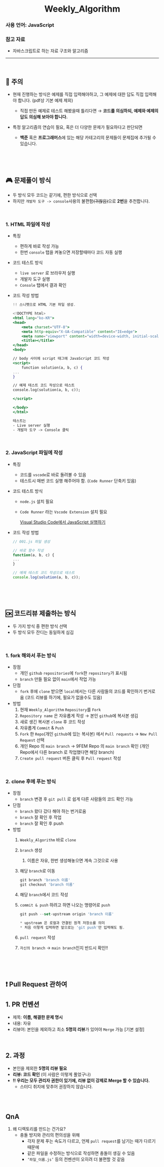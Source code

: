 <div align="center">

# Weekly_Algorithm

</div>

### 사용 언어: JavaScript
### 참고 자료
- 자바스크립트로 하는 자료 구조와 알고리즘

<hr><br>

## 🚧 주의

- 현재 진행하는 방식은 예제를 직접 입력해야하고, 그 예제에 대한 답도 직접 입력해야 합니다.
(pdf상 기본 예제 제외)
    - 직접 만든 예제로 테스트 해봤을때 틀리다면
    → **코드를 의심하되, 예제와 예제의 답도 의심해 보아야 합니다.**
    
- 특정 알고리즘의 연습이 필요, 혹은 더 다양한 문제가 필요하다고 판단되면
    - **백준** 혹은 **프로그래머스**에 있는 해당 카테고리의 문제들이 문제집에 추가될 수 있습니다.

<br><br><br>

## 🎮 문제풀이 방식

- 두 방식 모두 코드는 같기에, 편한 방식으로 선택
- 하지만 `개발자 도구 -> console`사용의 불편함~~(귀찮음)~~으로 **2번**을 추천합니다.

<br>

### 1. HTML 파일에 작성

- 특징
    - 편하게 바로 작성 가능
    - 한번 `console` 탭을 켜놓으면 저장할때마다 코드 자동 실행
- 코드 테스트 방식
    - `live server` 로 브라우저 실행
    - 개발자 도구 실행
    - `Console` 탭에서 결과 확인
- 코드 작성 방법
    
    ```jsx
    !! 스니펫으로 HTML 기본 파일 생성.
    
    <!DOCTYPE html>
    <html lang="ko-KR">
    <head>
    	<meta charset="UTF-8">
    	<meta http-equiv="X-UA-Compatible" content="IE=edge">
    	<meta name="viewport" content="width=device-width, initial-scale=1.0">
    	<title></title>
    </head>
    <body>
    
    // body 사이에 script 태그에 JavaScript 코드 작성
    <script>
    	function solution(a, b, c) {
    ...
    }
    
    // 예제 테스트 코드 작성으로 테스트
    console.log(solution(a, b, c));
    
    </script>
    
    </body>
    </html>
    
    테스트는
    - Live server 실행
    - 개발자 도구 -> Console 클릭
    ```
    
<br>

### 2. JavaScript 파일에 작성

- 특징
    - 코드를 `vscode`로 바로 돌려볼 수 있음
    - 테스트시 매번 코드 실행 해주어야 함. (`Code Runner` 단축키 있음)
- 코드 테스트 방식
    - `node.js` 설치 필요
    - `Code Runner` 라는 `Vscode Extension` 설치 필요
        
        [Visual Studio Code에서 JavaScript 실행하기](https://kmatter.tistory.com/entry/Visual-Studio-Code에서-JavaScript-실행하기)
        
- 코드 작성 방법
    
    ```jsx
    // 001.js 파일 생성
    
    // 바로 함수 작성
    function(a, b, c) {
    ...
    }
    
    // 예제 테스트 코드 작성으로 테스트
    console.log(solution(a, b, c));
    ```
    
<br><br><br>

## 🆗 코드리뷰 제출하는 방식

- 두 가지 방식 중 편한 방식 선택
- 두 방식 모두 잔디는 동일하게 심김

<br>

### 1. fork 해와서 푸는 방식

- 장점
    - 개인 `github` `repositories`에 `fork`한 `repository`가 표시됨
    - `branch` 만들 필요 없이 `main`에서 작업 가능
- 단점
    - `fork` 후에 `clone` 받으면 `local`에서는 다른 사람들의 코드를 확인하기 번거로움
    (코드 리뷰를 하기에, 필요가 없을수도 있음)
- 방법
    1. 현재 `Weekly_Algorithm` `Repository`를 `Fork`
    2. `Repository name` 은 자유롭게 작성 → 본인 `github`에 복사본 생김
    3. 새로 생긴 복사본 `clone` 후 코드 작성
    4. 자유롭게 `Commit` & `Push`
    5. `Fork` 한 `Repo`(개인 `github`에 있는 복사본) 에서 
    `Pull requests` → `New Pull Request` 선택
    6. 개인 Repo 의 `main branch` → 9FEM Repo 의 `main branch` 확인
    (개인 Repo에서 다른 branch 로 작업했다면 해당 branch)
    7. `Create pull request` 버튼 클릭 후 `Pull request` 작성

<br>

### 2. clone 후에 푸는 방식

- 장점
    - `branch` 변경 후 `git pull` 로 쉽게 다른 사람들의 코드 확인 가능
- 단점
    - `branch` 왔다 갔다 해야 하는 번거로움
    - `branch` 잘 확인 후 작업
    - `branch` 잘 확인 후 push
- 방법
    1. `Weekly_Algorithm` 바로 `clone`
    2. `branch` 생성
        1. 이름은 자유, 한번 생성해놓으면 계속 그것으로 사용
    3. 해당 `branch`로 이동
        
        ```jsx
        git branch 'branch 이름'
        git checkout 'branch 이름'
        ```
        
    4. 해당 `branch`에서 코드 작성
    5. `commit & push` 하려고 하면 나오는 명령어로 `push`
        
        ```jsx
        git push --set-upstream origin 'branch 이름'
        
        * upstream 은 로컬과 연결된 원격 저장소를 의미
        * 처음 이렇게 입력하면 앞으로는 'git push'만 입력해도 됨.
        ```
    6. `pull request` 작성  
    7. `자신의 branch` → `main branch`인지 반드시 확인!!

<br><br><br>

## ❗ Pull Request 관하여

## 1. PR 컨벤션

- 제목: **이름, 해결한 문제 명시**
- 내용: 자유
- 리뷰어: 본인을 제외하고 최소 **5명의 리뷰**가 있어야 `Merge` 가능 [기본 설정]

<br>

## 2. 과정

- 본인을 제외한 **5명의 리뷰 필요**
- **리뷰: 코드 확인** (이 사람은 이렇게 풀었구나)
- **!! 우리는 모두 관리자 권한이 있기에, 리뷰 없이 강제로 Merge 할 수 있습니다.**
    - 스터디 취지에 맞추어 권장하지 않습니다.

<br><br>

## QnA

1. 왜 디렉토리를 만드는 건가요?
    - 충돌 방지와 관리의 편의성을 위해
        - 각자 문제 푸는 속도가 다르고,
        언제 `pull request`를 남기는 때가 다르기 때문에
        - 같은 파일을 수정하는 방식으로 작성하면 충돌이 생길 수 있음
        - `‘파일_이름.js’` 등의 컨벤션이 오히려 더 불편할 것 같음
